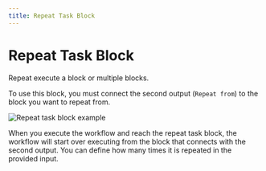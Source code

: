 ```yaml
---
title: Repeat Task Block
---
```


# Repeat Task Block

Repeat execute a block or multiple blocks.

To use this block, you must connect the second output (`Repeat from`) to the block you want to repeat from.

![Repeat task block example](https://s3.ap-southeast-1.amazonaws.com/automa-pub/i/2024/12/03/mdowf-u8.png)

When you execute the workflow and reach the repeat task block, the workflow will start over executing from the block that connects with the second output. You can define how many times it is repeated in the provided input.
